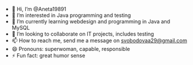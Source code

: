 - 👋 Hi, I’m @Aneta19891
- 👀 I’m interested in Java programming and testing
- 🌱 I’m currently learning webdesign and programming in Java and MySQL
- 💞️ I’m looking to collaborate on IT projects, includes testing
- 📫 How to reach me, send me a message on svobodovaa29@gmail.com
- 😄 Pronouns: superwoman, capable, responsible 
- ⚡ Fun fact: great humor sense

<!---
Aneta19891/Aneta19891 is a ✨ special ✨ repository because its `README.md` (this file) appears on your GitHub profile.
You can click the Preview link to take a look at your changes.
--->
